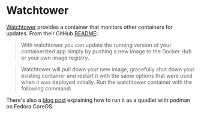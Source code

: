 # Watchtower

[Watchtower](https://github.com/containrrr/watchtower) provides a container that
monitors other containers for updates. From their GitHub
[README](https://github.com/containrrr/watchtower#readme):

> With watchtower you can update the running version of your containerized app simply by
> pushing a new image to the Docker Hub or your own image registry.

> Watchtower will pull down your new image, gracefully shut down your existing container
> and restart it with the same options that were used when it was deployed initially.
> Run the watchtower container with the following command:

There's also a [blog post](https://major.io/p/podman-quadlet-watchtower/) explaining how to run it as a quadlet with podman on Fedora CoreOS.